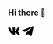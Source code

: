 ### Hi there 👋
[![vk](https://github.com/alowu/alowu/blob/main/icons/vk.png)](https://vk.com/gazuz)
[![telegram](https://github.com/alowu/alowu/blob/main/icons/telegram.png)](https://t.me/gazuzz)
